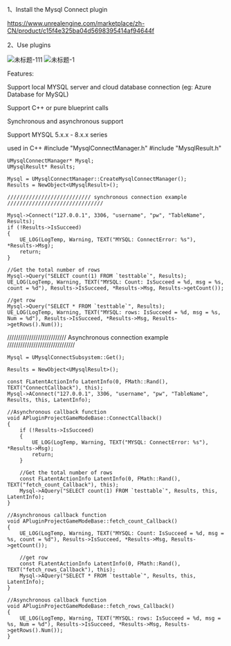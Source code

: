 1、Install the Mysql Connect plugin

https://www.unrealengine.com/marketplace/zh-CN/product/c15f4e325ba04d5698395414af94644f

2、Use plugins


![未标题-111](https://user-images.githubusercontent.com/41780542/168425467-505c733f-cd98-454e-a0f5-64ae4e8b13ea.png)
![未标题-1](https://user-images.githubusercontent.com/41780542/168425469-c2960909-2fe9-4e8b-9d7b-a64e445e63fb.png)


Features:

Support local MYSQL server and cloud database connection (eg: Azure Database for MySQL)


Support C++ or pure blueprint calls


Synchronous and asynchronous support


Support MYSQL 5.x.x - 8.x.x series


used in C++
	#include "MysqlConnectManager.h"
	#include "MysqlResult.h"

	UMysqlConnectManager* Mysql;
	UMysqlResult* Results;
	
	Mysql = UMysqlConnectManager::CreateMysqlConnectManager();
	Results = NewObject<UMysqlResult>();

	/////////////////////////// synchronous connection example ///////////////////////////////

	Mysql->Connect("127.0.0.1", 3306, "username", "pw", "TableName", Results);
	if (!Results->IsSucceed)
	{
		UE_LOG(LogTemp, Warning, TEXT("MYSQL: ConnectError: %s"), *Results->Msg);
		return;
	}

	//Get the total number of rows
	Mysql->Query("SELECT count(1) FROM `testtable`", Results);
	UE_LOG(LogTemp, Warning, TEXT("MYSQL: Count: IsSucceed = %d, msg = %s, count = %d"), Results->IsSucceed, *Results->Msg, Results->getCount());

	//get row
	Mysql->Query("SELECT * FROM `testtable`", Results);
	UE_LOG(LogTemp, Warning, TEXT("MYSQL: rows: IsSucceed = %d, msg = %s, Num = %d"), Results->IsSucceed, *Results->Msg, Results->getRows().Num());


/////////////////////////// Asynchronous connection example ///////////////////////////////

	Mysql = UMysqlConnectSubsystem::Get();
 
	Results = NewObject<UMysqlResult>();
	
	const FLatentActionInfo LatentInfo(0, FMath::Rand(), TEXT("ConnectCallback"), this);
	Mysql->AConnect("127.0.0.1", 3306, "username", "pw", "TableName", Results, this, LatentInfo);
 
	//Asynchronous callback function
    void APluginProjectGameModeBase::ConnectCallback()
    {
        if (!Results->IsSucceed)
        {
            UE_LOG(LogTemp, Warning, TEXT("MYSQL: ConnectError: %s"), *Results->Msg);
            return;
        }
    
        //Get the total number of rows
        const FLatentActionInfo LatentInfo(0, FMath::Rand(), TEXT("fetch_count_Callback"), this);
        Mysql->AQuery("SELECT count(1) FROM `testtable`", Results, this, LatentInfo);
    }
    
    //Asynchronous callback function
    void APluginProjectGameModeBase::fetch_count_Callback()
    {
        UE_LOG(LogTemp, Warning, TEXT("MYSQL: Count: IsSucceed = %d, msg = %s, count = %d"), Results->IsSucceed, *Results->Msg, Results->getCount());
    
        //get row
        const FLatentActionInfo LatentInfo(0, FMath::Rand(), TEXT("fetch_rows_Callback"), this);
        Mysql->AQuery("SELECT * FROM `testtable`", Results, this, LatentInfo);
    }
    
    //Asynchronous callback function
    void APluginProjectGameModeBase::fetch_rows_Callback()
    {
        UE_LOG(LogTemp, Warning, TEXT("MYSQL: rows: IsSucceed = %d, msg = %s, Num = %d"), Results->IsSucceed, *Results->Msg, Results->getRows().Num());
    }
